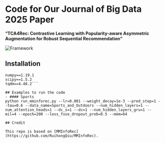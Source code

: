 # Code for Our Journal of Big Data 2025 Paper  
**“TCA4Rec: Contrastive Learning with Popularity-aware Asymmetric Augmentation for Robust Sequential Recommendation”**

<img src="figs/Framework.png" alt="Framework" style="zoom:100%;" />


## Installation

```torch==1.1.0
numpy==1.19.1
scipy==1.5.2
tqdm==4.48.2```

## Examples to run the code
- #### Sports
python run_mminforec.py --lr=0.001 --weight_decay=1e-3 --pred_step=1 --tau=0.6 --data_name=Sports_and_Outdoors --num_hidden_layers=1 --num_attention_heads=1 --dc_s=1 --dc=1 --num_hidden_layers_gru=1 --mil=4 --epoch=200 --loss_fuse_dropout_prob=0.5 --mem=64

## Credit

This repo is based on [MMInfoRec](https://github.com/RuihongQiu/MMInfoRec).